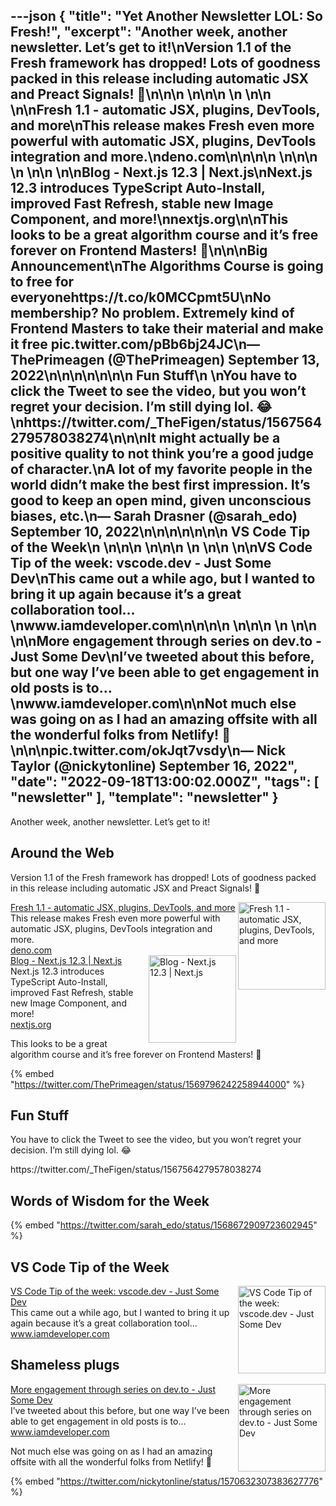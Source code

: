 ---json
{
  "title": "Yet Another Newsletter LOL: So Fresh!",
  "excerpt": "Another week, another newsletter. Let’s get to it!\nVersion 1.1 of the Fresh framework has dropped! Lots of goodness packed in this release including automatic JSX and Preact Signals! 🍋\n\n\n          \n\n\n \n          \n\n          \n\nFresh 1.1 - automatic JSX, plugins, DevTools, and more\nThis release makes Fresh even more powerful with automatic JSX, plugins, DevTools integration and more.\ndeno.com\n\n\n\n          \n\n\n \n          \n\n          \n\nBlog - Next.js 12.3 | Next.js\nNext.js 12.3 introduces TypeScript Auto-Install, improved Fast Refresh, stable new Image Component, and more!\nnextjs.org\n\nThis looks to be a great algorithm course and it’s free forever on Frontend Masters! 👏\n\n\nBig Announcement\nThe Algorithms Course is going to free for everyonehttps://t.co/k0MCCpmt5U\nNo membership?  No problem.  Extremely kind of Frontend Masters to take their material and make it free pic.twitter.com/pBb6bj24JC\n— ThePrimeagen (@ThePrimeagen) September 13, 2022\n\n\n\n\n\n\n      Fun Stuff\n    \nYou have to click the Tweet to see the video, but you won’t regret your decision. I’m still dying lol. 😂\nhttps://twitter.com/_TheFigen/status/1567564279578038274\n\n\nIt might actually be a positive quality to not think you’re a good judge of character.\nA lot of my favorite people in the world didn’t make the best first impression. It’s good to keep an open mind, given unconscious biases, etc.\n— Sarah Drasner (@sarah_edo) September 10, 2022\n\n\n\n\n\n\n      VS Code Tip of the Week\n    \n\n\n          \n\n\n \n          \n\n          \n\nVS Code Tip of the week: vscode.dev - Just Some Dev\nThis came out a while ago, but I wanted to bring it up again because it’s a great collaboration tool…\nwww.iamdeveloper.com\n\n\n\n          \n\n\n \n          \n\n          \n\nMore engagement through series on dev.to - Just Some Dev\nI’ve tweeted about this before, but one way I’ve been able to get engagement in old posts is to…\nwww.iamdeveloper.com\n\nNot much else was going on as I had an amazing offsite with all the wonderful folks from Netlify! 🤩\n\n\npic.twitter.com/okJqt7vsdy\n— Nick Taylor (@nickytonline) September 16, 2022",
  "date": "2022-09-18T13:00:02.000Z",
  "tags": [
    "newsletter"
  ],
  "template": "newsletter"
}
---

<p>Another week, another newsletter. Let’s get to it!</p>

<h2>
      Around the Web
    </h2>

<p>Version 1.1 of the Fresh framework has dropped! Lots of goodness packed in this release including automatic JSX and Preact Signals! 🍋</p>

<tr><td align="left" ><div >

<a href="https://deno.com/blog/fresh-1.1"  target="_blank">
<img align="right" alt="Fresh 1.1 - automatic JSX, plugins, DevTools, and more"  height="140" src="https://s3.amazonaws.com/revue/items/images/017/914/721/thumb/ogp.png?1662772441"  width="140"/>
</a> 
<div>
<div  ><a href="https://deno.com/blog/fresh-1.1"  target="_blank">Fresh 1.1 - automatic JSX, plugins, DevTools, and more</a></div>
<div  ><div  >This release makes Fresh even more powerful with automatic JSX, plugins, DevTools integration and more.</div>
</div>
<div  ><a href="https://deno.com/blog/fresh-1.1"  target="_blank">deno.com</a></div>
</div>
</div></td></tr>

<tr><td align="left" ><div >

<a href="https://nextjs.org/blog/next-12-3"  target="_blank">
<img align="right" alt="Blog - Next.js 12.3 | Next.js"  height="140" src="https://s3.amazonaws.com/revue/items/images/017/916/344/thumb/twitter-card.png?1662790019"  width="140"/>
</a> 
<div>
<div  ><a href="https://nextjs.org/blog/next-12-3"  target="_blank">Blog - Next.js 12.3 | Next.js</a></div>
<div  ><div  >Next.js 12.3 introduces TypeScript Auto-Install, improved Fast Refresh, stable new Image Component, and more!</div>
</div>
<div  ><a href="https://nextjs.org/blog/next-12-3"  target="_blank">nextjs.org</a></div>
</div>
</div></td></tr>

<p>This looks to be a great algorithm course and it’s free forever on Frontend Masters! 👏</p>

{% embed "https://twitter.com/ThePrimeagen/status/1569796242258944000" %}

<h2>
      Fun Stuff
    </h2>

<p>You have to click the Tweet to see the video, but you won’t regret your decision. I’m still dying lol. 😂</p>

<p>https://twitter.com/_TheFigen/status/1567564279578038274</p>
<h2>
      Words of Wisdom for the Week
    </h2>

{% embed "https://twitter.com/sarah_edo/status/1568672909723602945" %}

<h2>
      VS Code Tip of the Week
    </h2>

<tr><td align="left" ><div >

<a href="https://www.iamdeveloper.com/vscodetips/2022/vs-code-tip-of-the-week-vscodedev-2gcc/"  target="_blank">
<img align="right" alt="VS Code Tip of the week: vscode.dev - Just Some Dev"  height="140" src="https://s3.amazonaws.com/revue/items/images/018/033/159/thumb/twitter-blog-post-social-card_bqhgzt?1663357021"  width="140"/>
</a> 
<div>
<div  ><a href="https://www.iamdeveloper.com/vscodetips/2022/vs-code-tip-of-the-week-vscodedev-2gcc/"  target="_blank">VS Code Tip of the week: vscode.dev - Just Some Dev</a></div>
<div  ><div  >This came out a while ago, but I wanted to bring it up again because it’s a great collaboration tool…</div>
</div>
<div  ><a href="https://www.iamdeveloper.com/vscodetips/2022/vs-code-tip-of-the-week-vscodedev-2gcc/"  target="_blank">www.iamdeveloper.com</a></div>
</div>
</div></td></tr>

<h2>
      Shameless plugs
    </h2>

<tr><td align="left" ><div >

<a href="https://www.iamdeveloper.com/posts/more-engagement-through-series-on-devto-6hb/"  target="_blank">
<img align="right" alt="More engagement through series on dev.to - Just Some Dev"  height="140" src="https://s3.amazonaws.com/revue/items/images/017/928/518/thumb/twitter-blog-post-social-card_bqhgzt?1662868559"  width="140"/>
</a> 
<div>
<div  ><a href="https://www.iamdeveloper.com/posts/more-engagement-through-series-on-devto-6hb/"  target="_blank">More engagement through series on dev.to - Just Some Dev</a></div>
<div  ><div  >I’ve tweeted about this before, but one way I’ve been able to get engagement in old posts is to…</div>
</div>
<div  ><a href="https://www.iamdeveloper.com/posts/more-engagement-through-series-on-devto-6hb/"  target="_blank">www.iamdeveloper.com</a></div>
</div>
</div></td></tr>

<p>Not much else was going on as I had an amazing offsite with all the wonderful folks from Netlify! 🤩</p>

{% embed "https://twitter.com/nickytonline/status/1570632307383627776" %}

